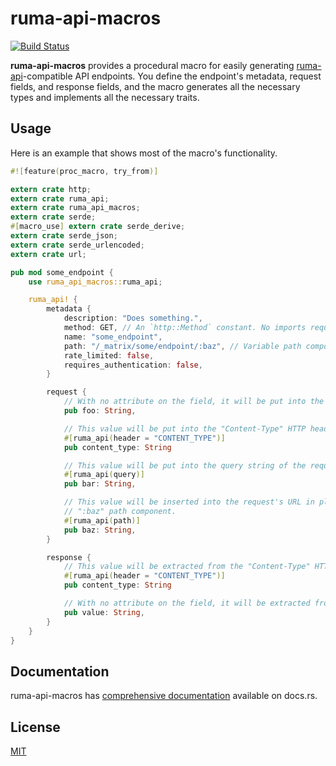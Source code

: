 # ruma-api-macros

[![Build Status](https://travis-ci.org/ruma/ruma-api-macros.svg?branch=master)](https://travis-ci.org/ruma/ruma-api-macros)

**ruma-api-macros** provides a procedural macro for easily generating [ruma-api](https://github.com/ruma/ruma-api)-compatible API endpoints.
You define the endpoint's metadata, request fields, and response fields, and the macro generates all the necessary types and implements all the necessary traits.

## Usage

Here is an example that shows most of the macro's functionality.

``` rust
#![feature(proc_macro, try_from)]

extern crate http;
extern crate ruma_api;
extern crate ruma_api_macros;
extern crate serde;
#[macro_use] extern crate serde_derive;
extern crate serde_json;
extern crate serde_urlencoded;
extern crate url;

pub mod some_endpoint {
    use ruma_api_macros::ruma_api;

    ruma_api! {
        metadata {
            description: "Does something.",
            method: GET, // An `http::Method` constant. No imports required.
            name: "some_endpoint",
            path: "/_matrix/some/endpoint/:baz", // Variable path components start with a colon.
            rate_limited: false,
            requires_authentication: false,
        }

        request {
            // With no attribute on the field, it will be put into the body of the request.
            pub foo: String,

            // This value will be put into the "Content-Type" HTTP header.
            #[ruma_api(header = "CONTENT_TYPE")]
            pub content_type: String

            // This value will be put into the query string of the request's URL.
            #[ruma_api(query)]
            pub bar: String,

            // This value will be inserted into the request's URL in place of the
            // ":baz" path component.
            #[ruma_api(path)]
            pub baz: String,
        }

        response {
            // This value will be extracted from the "Content-Type" HTTP header.
            #[ruma_api(header = "CONTENT_TYPE")]
            pub content_type: String

            // With no attribute on the field, it will be extracted from the body of the response.
            pub value: String,
        }
    }
}
```

## Documentation

ruma-api-macros has [comprehensive documentation](https://docs.rs/ruma-api-macros) available on docs.rs.

## License

[MIT](http://opensource.org/licenses/MIT)
